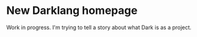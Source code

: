 # New Darklang homepage

Work in progress. I'm trying to tell a story about what Dark is as a project.
